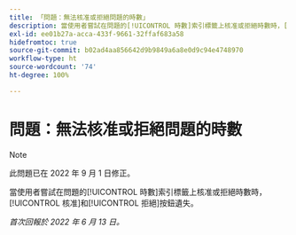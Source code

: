 ```yaml
---
title: 「問題：無法核准或拒絕問題的時數」
description: 當使用者嘗試在問題的[!UICONTROL 時數]索引標籤上核准或拒絕時數時，[!UICONTROL 核准]和[!UICONTROL 拒絕]按鈕遺失。
exl-id: ee01b27a-acca-433f-9661-32ffaf683a58
hidefromtoc: true
source-git-commit: b02ad4aa856642d9b9849a6a8e0d9c94e4748970
workflow-type: ht
source-wordcount: '74'
ht-degree: 100%

---
```


# 問題：無法核准或拒絕問題的時數

>[!NOTE]
>
>此問題已在 2022 年 9 月 1 日修正。

當使用者嘗試在問題的[!UICONTROL 時數]索引標籤上核准或拒絕時數時，[!UICONTROL 核准]和[!UICONTROL 拒絕]按鈕遺失。

_首次回報於 2022 年 6 月 13 日。_
